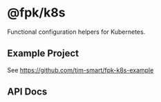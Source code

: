 # @fpk/k8s

Functional configuration helpers for Kubernetes.

## Example Project

See https://github.com/tim-smart/fpk-k8s-example

## API Docs

